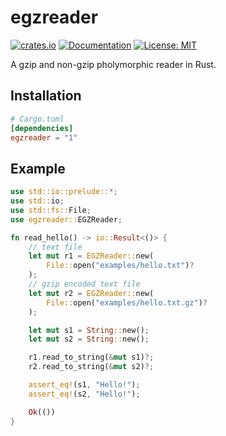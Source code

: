 # egzreader

[![crates.io](https://img.shields.io/crates/v/egzreader.svg)](https://crates.io/crates/egzreader)
[![Documentation](https://docs.rs/egzreader/badge.svg)](https://docs.rs/egzreader)
[![License: MIT](https://img.shields.io/badge/license-MIT-blue.svg)](LICENSE)

A gzip and non-gzip pholymorphic reader in Rust.

## Installation
```toml
# Cargo.toml
[dependencies]
egzreader = "1"
```

## Example
```rust
use std::io::prelude::*;
use std::io;
use std::fs::File;
use egzreader::EGZReader;

fn read_hello() -> io::Result<()> {
    // text file
    let mut r1 = EGZReader::new(
        File::open("examples/hello.txt")?
    );
    // gzip encoded text file
    let mut r2 = EGZReader::new(
        File::open("examples/hello.txt.gz")?
    );

    let mut s1 = String::new();
    let mut s2 = String::new();

    r1.read_to_string(&mut s1)?;
    r2.read_to_string(&mut s2)?;

    assert_eq!(s1, "Hello!");
    assert_eq!(s2, "Hello!");

    Ok(())
}
```
